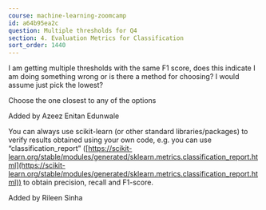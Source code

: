 ```yaml
---
course: machine-learning-zoomcamp
id: a64b95ea2c
question: Multiple thresholds for Q4
section: 4. Evaluation Metrics for Classification
sort_order: 1440
---
```


I am getting multiple thresholds with the same F1 score, does this indicate I am doing something wrong or is there a method for choosing? I would assume just pick the lowest?

Choose the one closest to any of the options

Added by Azeez Enitan Edunwale

You can always use scikit-learn (or other standard libraries/packages) to verify results obtained using your own code, e.g. you can use  “classification_report” ([https://scikit-learn.org/stable/modules/generated/sklearn.metrics.classification_report.html](https://scikit-learn.org/stable/modules/generated/sklearn.metrics.classification_report.html)) to obtain precision, recall and F1-score.

Added by Rileen Sinha

